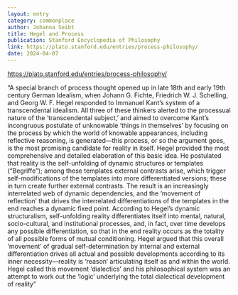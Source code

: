 ```yaml
---
layout: entry
category: commonplace
author: Johanna Seibt
title: Hegel and Process
publication: Stanford Encyclopedia of Philosophy
link: https://plato.stanford.edu/entries/process-philosophy/
date: 2024-04-07
---
```


https://plato.stanford.edu/entries/process-philosophy/

“A special branch of process thought opened up in late 18th and early 19th century German Idealism, when Johann G. Fichte, Friedrich W. J. Schelling, and Georg W. F. Hegel responded to Immanuel Kant’s system of a transcendental idealism. All three of these thinkers alerted to the processual nature of the ‘transcendental subject,’ and aimed to overcome Kant’s incongruous postulate of unknowable ‘things in themselves’ by focusing on the process by which the world of knowable appearances, including reflective reasoning, is generated—this process, or so the argument goes, is the most promising candidate for reality in itself. Hegel provided the most comprehensive and detailed elaboration of this basic idea. He postulated that reality is the self-unfolding of dynamic structures or templates (“Begriffe”); among these templates external contrasts arise, which trigger self-modifications of the templates into more differentiated versions; these in turn create further external contrasts. The result is an increasingly interrelated web of dynamic dependencies, and the ‘movement of reflection’ that drives the interrelated differentiations of the templates in the end reaches a dynamic fixed point. According to Hegel’s dynamic structuralism, self-unfolding reality differentiates itself into mental, natural, socio-cultural, and institutional processes, and, in fact, over time develops any possible differentiation, so that in the end reality occurs as the totality of all possible forms of mutual conditioning. Hegel argued that this overall ‘movement’ of gradual self-determination by internal and external differentiation drives all actual and possible developments according to its inner necessity—reality is ‘reason’ articulating itself as and within the world. Hegel called this movement ‘dialectics’ and his philosophical system was an attempt to work out the ‘logic’ underlying the total dialectical development of reality”
